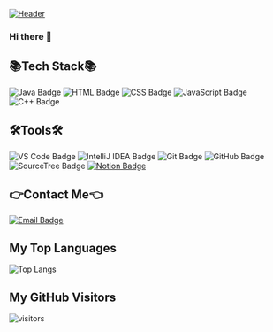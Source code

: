 [![Header](https://capsule-render.vercel.app/api?type=waving&color=gradient&height=200&section=header&text=Dothur&fontSize=90&fontColor=fff)](https://github.com/Dothur)
### Hi there 👋


## 📚Tech Stack📚

![Java Badge](https://img.shields.io/badge/-Java-brown?style=for-the-badge&logo=Java&logoColor=white)
![HTML Badge](https://img.shields.io/badge/-HTML-orange?style=for-the-badge&logo=HTML5&logoColor=white)
![CSS Badge](https://img.shields.io/badge/-CSS-blue?style=for-the-badge&logo=CSS3&logoColor=white)
![JavaScript Badge](https://img.shields.io/badge/-JavaScript-yellow?style=for-the-badge&logo=JavaScript&logoColor=white)
![C++ Badge](https://img.shields.io/badge/-C++-red?style=for-the-badge&logo=C%2B%2B&logoColor=white)

## 🛠️Tools🛠️

![VS Code Badge](https://img.shields.io/badge/-VS%20Code-blue?style=for-the-badge&logo=Visual-Studio-Code&logoColor=white)
![IntelliJ IDEA Badge](https://img.shields.io/badge/-IntelliJ%20IDEA-red?style=for-the-badge&logo=IntelliJ-IDEA&logoColor=white)
![Git Badge](https://img.shields.io/badge/-Git-black?style=for-the-badge&logo=Git&logoColor=white)
![GitHub Badge](https://img.shields.io/badge/-GitHub-grey?style=for-the-badge&logo=GitHub&logoColor=white)
![SourceTree Badge](https://img.shields.io/badge/-SourceTree-blue?style=for-the-badge&logo=SourceTree&logoColor=white)
[![Notion Badge](https://img.shields.io/badge/-Notion-pink?style=for-the-badge&logo=Notion&logoColor=white)](https://www.notion.so/)

## 👉Contact Me👈

[![Email Badge](https://img.shields.io/badge/-Email-red?style=for-the-badge&logo=Gmail&logoColor=white)](mailto:craz1000@naver.com)

## My Top Languages

![Top Langs](https://github-readme-stats.vercel.app/api/top-langs/?username=Dothur&layout=compact&theme=dracula)

## My GitHub Visitors

![visitors](https://visitor-badge.glitch.me/badge?page_id=https://github.com/Dothur&left_color=blue&right_color=green)

